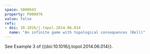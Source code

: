 ```yaml
---
space: S000043
property: P000076
value: false
refs:
- doi: 10.1016/j.topol.2014.06.014
  name: "An infinite game with topological consequences (Bell)"
---
```


See Example 3 of {{doi:10.1016/j.topol.2014.06.014}}.
